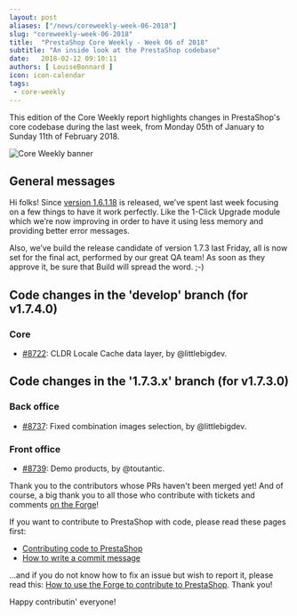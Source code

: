 ```yaml
---
layout: post
aliases: ["/news/coreweekly-week-06-2018"]
slug: "coreweekly-week-06-2018"
title:  "PrestaShop Core Weekly - Week 06 of 2018"
subtitle: "An inside look at the PrestaShop codebase"
date:   2018-02-12 09:10:11
authors: [ LouiseBonnard ]
icon: icon-calendar
tags:
 - core-weekly
---
```


This edition of the Core Weekly report highlights changes in PrestaShop's core codebase during the last week, from Monday 05th of January to Sunday 11th of February 2018.

![Core Weekly banner](/assets/images/2017/04/core_weekly_banner.jpg)


## General messages

Hi folks! Since [version 1.6.1.18](https://www.prestashop.com/en/previous-versions) is released, we’ve spent last week focusing on a few things to have it work perfectly. Like the 1-Click Upgrade module which we’re now improving in order to have it using less memory and providing better error messages.

Also, we’ve build the release candidate of version 1.7.3 last Friday, all is now set for the final act, performed by our great QA team! As soon as they approve it, be sure that Build will spread the word. ;-)


## Code changes in the 'develop' branch (for v1.7.4.0)

### Core

* [#8722](https://github.com/PrestaShop/PrestaShop/pull/8722): CLDR Locale Cache data layer, by @littlebigdev.


## Code changes in the '1.7.3.x' branch (for v1.7.3.0)

### Back office

* [#8737](https://github.com/PrestaShop/PrestaShop/pull/8737): Fixed combination images selection, by @littlebigdev.


### Front office

* [#8739](https://github.com/PrestaShop/PrestaShop/pull/8739): Demo products, by @toutantic.

Thank you to the contributors whose PRs haven't been merged yet! And of course, a big thank you to all those who contribute with tickets and comments [on the Forge](http://forge.prestashop.com/)!

If you want to contribute to PrestaShop with code, please read these pages first:

 * [Contributing code to PrestaShop](http://doc.prestashop.com/display/PS16/Contributing+code+to+PrestaShop)
 * [How to write a commit message](http://doc.prestashop.com/display/PS16/How+to+write+a+commit+message)

...and if you do not know how to fix an issue but wish to report it, please read this: [How to use the Forge to contribute to PrestaShop](http://doc.prestashop.com/display/PS16/How+to+use+the+Forge+to+contribute+to+PrestaShop). Thank you!

Happy contributin' everyone!
